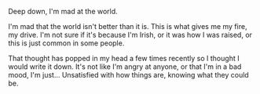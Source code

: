 Deep down, I'm mad at the world.

I'm mad that the world isn't better than it is. This is what gives me my fire, my drive. I'm not sure if it's because I'm Irish, or it was how I was raised, or this is just common in some people.

That thought has popped in my head a few times recently so I thought I would write it down. It's not like I'm angry at anyone, or that I'm in a bad mood, I'm just... Unsatisfied with how things are, knowing what they could be.
